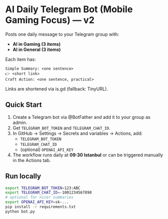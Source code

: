 # AI Daily Telegram Bot (Mobile Gaming Focus) — v2

Posts one daily message to your Telegram group with:

- **AI in Gaming (3 items)**
- **AI in General (3 items)**

Each item has:
```
Simple Summary: <one sentence>
👉 <short link>
Craft Action: <one sentence, practical>
```

Links are shortened via is.gd (fallback: TinyURL).

## Quick Start

1. Create a Telegram bot via @BotFather and add it to your group as admin.  
2. Get `TELEGRAM_BOT_TOKEN` and `TELEGRAM_CHAT_ID`.  
3. In GitHub → Settings → Secrets and variables → Actions, add:  
   - `TELEGRAM_BOT_TOKEN`  
   - `TELEGRAM_CHAT_ID`  
   - (optional) `OPENAI_API_KEY`  
4. The workflow runs daily at **09:30 Istanbul** or can be triggered manually in the Actions tab.

## Run locally

```bash
export TELEGRAM_BOT_TOKEN=123:ABC
export TELEGRAM_CHAT_ID=-1001234567890
# optional for nicer summaries
export OPENAI_API_KEY=sk-...
pip install -r requirements.txt
python bot.py
```
